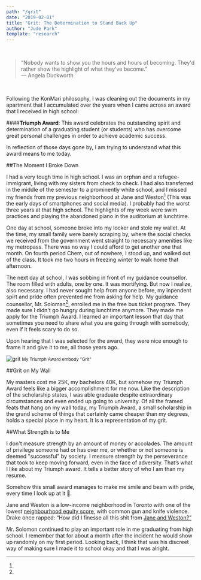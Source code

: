 ```yaml
---
path: "/grit"
date: "2019-02-01"
title: "Grit: The Determination to Stand Back Up"
author: "Jude Park"
template: "research"
---
```

<br>

> “Nobody wants to show you the hours and hours of becoming. They'd rather show the highlight of what they've become.”<br/>― Angela Duckworth

<br>

Following the KonMari philosophy, I was cleaning out the documents in my apartment that I accumulated over the years when I came across an award that I received in high school:

####**Triumph Award**: This award celebrates the outstanding spirit and determination of a graduating student (or students) who has overcome great personal challenges in order to achieve academic success.

In reflection of those days gone by, I am trying to understand what this award means to me today.

##The Moment I Broke Down

I had a very tough time in high school. I was an orphan and a refugee-immigrant, living with my sisters from check to check. I had also transferred in the middle of the semester to a prominently white school, and I missed my friends from my previous neighborhood at Jane and Weston[^1] (This was the early days of smartphones and social media). I probably had the worst three years at that high school. The highlights of my week were swim practices and playing the abandoned piano in the auditorium at lunchtime. 

One day at school, someone broke into my locker and stole my wallet. At the time, my small family were barely scraping by, where the social checks we received from the government went straight to necessary amenities like my metropass. There was no way I could afford to get another one that month. On fourth period Chem, out of nowhere, I stood up, and walked out of the class. It took me two hours in freezing winter to walk home that afternoon.

The next day at school, I was sobbing in front of my guidance counsellor. The room filled with adults, one by one. It was mortifying. But now I realize, also necessary. I had never sought help from anyone before, my inpendent spirt and pride often prevented me from asking for help. My guidance counsellor, Mr. Soloman[^2], enrolled me in the free bus ticket program. They made sure I didn't go hungry during lunchtime anymore. They made me apply for the Triumph Award. I learned an important lesson that day that sometimes you need to share what you are going through with somebody, even if it feels scary to do so.

Upon hearing that I was selected for the award, they were nice enough to frame it and give it to me, all those years ago. 

![grit](https://66.media.tumblr.com/c9d6aaf0258b04e432c3d5f41980fc41/tumblr_pn89isLE0c1taz7avo1_1280.png "I see my Triumph Award as a representation of my grit")
<small>My Triumph Award embody "Grit"</small>

##Grit on My Wall

My masters cost me 25K, my bachelors 40K, but somehow my Triumph Award feels like a bigger accomplishment for me now. Like the description of the scholarship states, I was able graduate despite extraordinary circumstances and even ended up going to university. 
Of all the framed feats that hang on my wall today, my Triumph Award, a small scholarship in the grand scheme of things that certainly came cheaper than my degrees, holds a special place in my heart. It is a representation of my grit.

##What Strength is to Me

I don't measure strength by an amount of money or accolades. The amount of privilege someone had or has over me, or whether or not someone is deemed "successful" by society. I measure strength by the perseverance that took to keep moving forward, even in the face of adversity. That’s what I like about my Triumph award. It tells a better story of who I am than my resume. 

Somehow this small award manages to make me smile and beam with pride, every time I look up at it 🤩.


[^1]:
  Jane and Weston is a low-income neighborhood in Toronto with one of the lowest <a href="https://www.theglobeandmail.com/news/toronto/140-toronto-neighbourhoods-ranked-by-new-equity-score/article17407725/" title="neighbourhood equity index of Toronto" target="_blank" rel="noopener noreferrer">neighbourhood equity score</a>, with common gun and knife violence. Drake once rapped: “How did I finesse all this shit from <a href="https://genius.com/Drake-still-here-lyrics#note-9070145" title="Lyrics to 'Still Here'" target="_blank" rel="noopener noreferrer">Jane and Weston?”</a>

[^2]:
  Mr. Solomon continued to play an important role in me graduating from high school. I remember that for about a month after the incident he would show up randomly on my first period. Looking back, I think that was his discreet way of making sure I made it to school okay and that I was alright.




